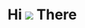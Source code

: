 Hi ![](https://user-images.githubusercontent.com/18350557/176309783-0785949b-9127-417c-8b55-ab5a4333674e.gif) There
==================================================================================================================================================

